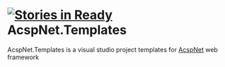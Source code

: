 [![Stories in Ready](https://badge.waffle.io/i4004/AcspNet.Templates.png?label=ready&title=Ready)](https://waffle.io/i4004/AcspNet.Templates)
AcspNet.Templates
=================

AcspNet.Templates is a visual studio project templates for [AcspNet](https://github.com/i4004/AcspNet) web framework

